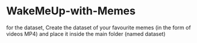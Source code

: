 # WakeMeUp-with-Memes

for the dataset, 
Create the dataset of your favourite memes (in the form of videos MP4) 
and place it inside the main folder (named dataset)
